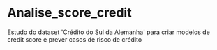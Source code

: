 # Analise_score_credit
Estudo do dataset 'Crédito do Sul da Alemanha' para criar modelos de credit score e prever casos de risco de crédito
